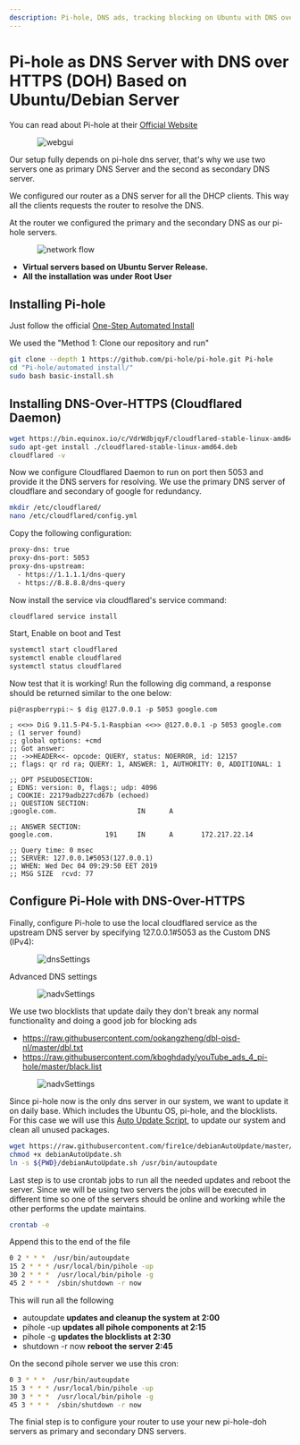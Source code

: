 ```yaml
---
description: Pi-hole, DNS ads, tracking blocking on Ubuntu with DNS over HTTP, list of blacklist
---
```


# Pi-hole as DNS Server with DNS over HTTPS (DOH) Based on Ubuntu/Debian Server

You can read about Pi-hole at their [Official Website](https://pi-hole.net/ 'pi-hole.net')

<div style="width:80%; margin:0 auto">
   <img src="/assets/images/guides/pihole/webgui.png" alt="webgui">
</div>

Our setup fully depends on pi-hole dns server, that's why we use two servers one as primary DNS Server and the second as secondary DNS server.

We configured our router as a DNS server for all the DHCP clients. This way all the clients requests the router to resolve the DNS.

At the router we configured the primary and the secondary DNS as our pi-hole servers.

<div style="width:80%; margin:0 auto">
   <img src="/assets/images/guides/pihole/diagram.png" alt="network flow">
</div>

-   **Virtual servers based on Ubuntu Server Release.**
-   **All the installation was under Root User**

## Installing Pi-hole

Just follow the official [One-Step Automated Install](https://github.com/pi-hole/pi-hole/#one-step-automated-install 'pi-hole One-Step Automated Install')

We used the "Method 1: Clone our repository and run"

```bash
git clone --depth 1 https://github.com/pi-hole/pi-hole.git Pi-hole
cd "Pi-hole/automated install/"
sudo bash basic-install.sh
```

## Installing DNS-Over-HTTPS (Cloudflared Daemon)

```bash
wget https://bin.equinox.io/c/VdrWdbjqyF/cloudflared-stable-linux-amd64.deb
sudo apt-get install ./cloudflared-stable-linux-amd64.deb
cloudflared -v
```

Now we configure Cloudflared Daemon to run on port then 5053 and provide it the DNS servers for resolving. We use the primary DNS server of cloudflare and secondary of google for redundancy.

```bash
mkdir /etc/cloudflared/
nano /etc/cloudflared/config.yml
```

Copy the following configuration:

```bash
proxy-dns: true
proxy-dns-port: 5053
proxy-dns-upstream:
  - https://1.1.1.1/dns-query
  - https://8.8.8.8/dns-query
```

Now install the service via cloudflared's service command:

```bash
cloudflared service install
```

Start, Enable on boot and Test

```bash
systemctl start cloudflared
systemctl enable cloudflared
systemctl status cloudflared
```

Now test that it is working! Run the following dig command, a response should be returned similar to the one below:

```log
pi@raspberrypi:~ $ dig @127.0.0.1 -p 5053 google.com

; <<>> DiG 9.11.5-P4-5.1-Raspbian <<>> @127.0.0.1 -p 5053 google.com
; (1 server found)
;; global options: +cmd
;; Got answer:
;; ->>HEADER<<- opcode: QUERY, status: NOERROR, id: 12157
;; flags: qr rd ra; QUERY: 1, ANSWER: 1, AUTHORITY: 0, ADDITIONAL: 1

;; OPT PSEUDOSECTION:
; EDNS: version: 0, flags:; udp: 4096
; COOKIE: 22179adb227cd67b (echoed)
;; QUESTION SECTION:
;google.com.                    IN      A

;; ANSWER SECTION:
google.com.             191     IN      A       172.217.22.14

;; Query time: 0 msec
;; SERVER: 127.0.0.1#5053(127.0.0.1)
;; WHEN: Wed Dec 04 09:29:50 EET 2019
;; MSG SIZE  rcvd: 77
```

## Configure Pi-Hole with DNS-Over-HTTPS

Finally, configure Pi-hole to use the local cloudflared service as the upstream DNS server by specifying 127.0.0.1#5053 as the Custom DNS (IPv4):

<div style="width:80%; margin:0 auto">
   <img src="/assets/images/guides/pihole/dnsSettings.png" alt="dnsSettings">
</div>

Advanced DNS settings

<div style="width:80%; margin:0 auto">
   <img src="/assets/images/guides/pihole/advSettings.png" alt="nadvSettings">
</div>

We use two blocklists that update daily they don't break any normal functionality and doing a good job for blocking ads

-   https://raw.githubusercontent.com/ookangzheng/dbl-oisd-nl/master/dbl.txt
-   https://raw.githubusercontent.com/kboghdady/youTube_ads_4_pi-hole/master/black.list

<div style="width:80%; margin:0 auto">
   <img src="/assets/images/guides/pihole/blockList.png" alt="nadvSettings">
</div>

Since pi-hole now is the only dns server in our system, we want to update it on daily base. Which includes the Ubuntu OS, pi-hole, and the blocklists. For this case we will use this [Auto Update Script](https://github.com/fire1ce/debianAutoUpdate), to update our system and clean all unused packages.

```bash
wget https://raw.githubusercontent.com/fire1ce/debianAutoUpdate/master/debianAutoUpdate.sh
chmod +x debianAutoUpdate.sh
ln -s ${PWD}/debianAutoUpdate.sh /usr/bin/autoupdate
```

Last step is to use crontab jobs to run all the needed updates and reboot the server.
Since we will be using two servers the jobs will be executed in different time so one of the servers should be online and working while the other performs the update maintains.

```bash
crontab -e
```

Append this to the end of the file

```bash
0 2 * * *  /usr/bin/autoupdate
15 2 * * * /usr/local/bin/pihole -up
30 2 * * *  /usr/local/bin/pihole -g
45 2 * * *  /sbin/shutdown -r now
```

This will run all the following

-   autoupdate **updates and cleanup the system at 2:00**
-   pihole -up **updates all pihole components at 2:15**
-   pihole -g **updates the blocklists at 2:30**
-   shutdown -r now **reboot the server 2:45**

On the second pihole server we use this cron:

```bash
0 3 * * *  /usr/bin/autoupdate
15 3 * * * /usr/local/bin/pihole -up
30 3 * * *  /usr/local/bin/pihole -g
45 3 * * *  /sbin/shutdown -r now
```

The finial step is to configure your router to use your new pi-hole-doh servers as primary and secondary DNS servers.
